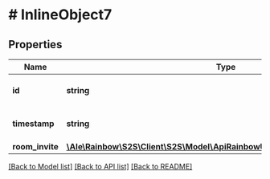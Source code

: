 # # InlineObject7

## Properties

Name | Type | Description | Notes
------------ | ------------- | ------------- | -------------
**id** | **string** | the connection Id | 
**timestamp** | **string** | the notification timestamp | 
**room_invite** | [**\Ale\Rainbow\S2S\Client\S2S\Model\ApiRainbowUcsV10ConnectionsRoomInvite**](ApiRainbowUcsV10ConnectionsRoomInvite.md) |  | 

[[Back to Model list]](../../README.md#documentation-for-models) [[Back to API list]](../../README.md#documentation-for-api-endpoints) [[Back to README]](../../README.md)


